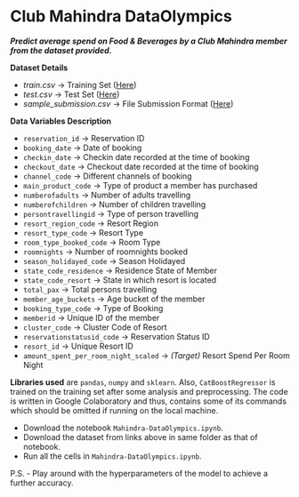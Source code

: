 # Club Mahindra DataOlympics

_**Predict average spend on Food & Beverages by a Club Mahindra member from the dataset provided.**_

**Dataset Details**

- _train.csv_      -> Training Set ([Here](https://drive.google.com/open?id=1oqDhw3BYGl4ifITr15k7FIoPOMXgkmHk))
- _test.csv_       -> Test Set ([Here](https://drive.google.com/open?id=1b2HpSbtu-qS4t5eS32psZQtyJp15L65w))
- _sample_submission.csv_ -> File Submission Format ([Here](https://drive.google.com/open?id=1tl3xHcJQxLr_qiESUA1ilT_C6OkGczUI))

**Data Variables Description**

- `reservation_id`                      -> Reservation ID
- `booking_date`                        -> Date of booking
- `checkin_date`                        -> Checkin date recorded at the time of booking
- `checkout_date`                       -> Checkout date recorded at the time of booking
- `channel_code`                        -> Different channels of booking
- `main_product_code`                   -> Type of product a member has purchased
- `numberofadults`                      -> Number of adults travelling
- `numberofchildren`                    -> Number of children travelling
- `persontravellingid`                  -> Type of person travelling
- `resort_region_code`                  -> Resort Region
- `resort_type_code`                    -> Resort Type
- `room_type_booked_code`               -> Room Type
- `roomnights`                          -> Number of roomnights booked
- `season_holidayed_code`               -> Season Holidayed
- `state_code_residence`                -> Residence State of Member
- `state_code_resort`                   -> State in which resort is located
- `total_pax`                           -> Total persons travelling
- `member_age_buckets`                  -> Age bucket of the member
- `booking_type_code`                   -> Type of Booking
- `memberid`                            -> Unique ID of the member
- `cluster_code`                        -> Cluster Code of Resort
- `reservationstatusid_code`            -> Reservation Status ID
- `resort_id`                           -> Unique Resort ID
- `amount_spent_per_room_night_scaled`  -> _(Target)_ Resort Spend Per Room Night


**Libraries used** are `pandas`, `numpy` and `sklearn`. Also, `CatBoostRegressor` is trained on the training set after some analysis and preprocessing. The code is written in Google Colaboratory and thus, contains some of its commands which should be omitted if running on the local machine.

- Download the notebook `Mahindra-DataOlympics.ipynb`.
- Download the dataset from links above in same folder as that of notebook.
- Run all the cells in `Mahindra-DataOlympics.ipynb`.

P.S. - Play around with the hyperparameters of the model to achieve a further accuracy.
